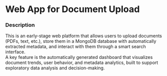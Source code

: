 # Web App for Document Upload

### Description

This is an early-stage web platform that allows users to upload documents (PDFs, text, etc.), store them in a MongoDB database with automatically extracted metadata, and interact with them through a smart search interface.  
A key feature is the automatically generated dashboard that visualizes document trends, user behavior, and metadata analytics, built to support exploratory data analysis and decision-making.
